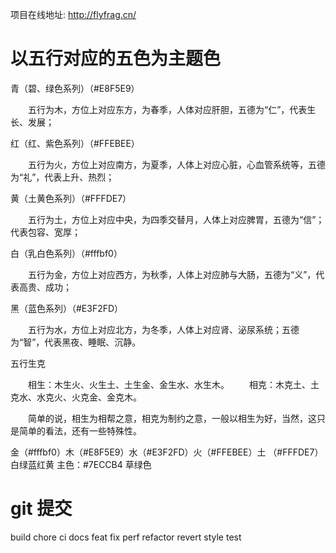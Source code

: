 项目在线地址: http://flyfrag.cn/
# 以五行对应的五色为主题色

青（碧、绿色系列）（#E8F5E9）

　　五行为木，方位上对应东方，为春季，人体对应肝胆，五德为“仁”，代表生长、发展；

红（红、紫色系列）（#FFEBEE）

　　五行为火，方位上对应南方，为夏季，人体上对应心脏，心血管系统等，五德为“礼”，代表上升、热烈；

黄（土黄色系列）（#FFFDE7）

　　五行为土，方位上对应中央，为四季交替月，人体上对应脾胃，五德为“信”；代表包容、宽厚；

白（乳白色系列）（#fffbf0）

　　五行为金，方位上对应西方，为秋季，人体上对应肺与大肠，五德为“义”，代表高贵、成功；

黑（蓝色系列）（#E3F2FD）

　　五行为水，方位上对应北方，为冬季，人体上对应肾、泌尿系统；五德为“智”，代表黑夜、睡眠、沉静。

五行生克

　　相生：木生火、火生土、土生金、金生水、水生木。
　　相克：木克土、土克水、水克火、火克金、金克木。

　　简单的说，相生为相帮之意，相克为制约之意，一般以相生为好，当然，这只是简单的看法，还有一些特殊性。

金（#fffbf0）木（#E8F5E9）水（#E3F2FD）火（#FFEBEE）土 （#FFFDE7） 白绿蓝红黄
主色：#7ECCB4 草绿色
       
# git 提交
  build
  chore
  ci
  docs
  feat
  fix
  perf
  refactor
  revert
  style
  test